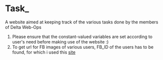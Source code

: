 # Task_
A website aimed at keeping track of the various tasks done by the members of Delta Web-Ops<br>
1. Please ensure that the constant-valued variables are set according to user's need before making use of the website :)
2. To get url for FB images of various users, FB_ID of the users has to be found, for which i used this <a href='findmyfbid.com'>site</a>
